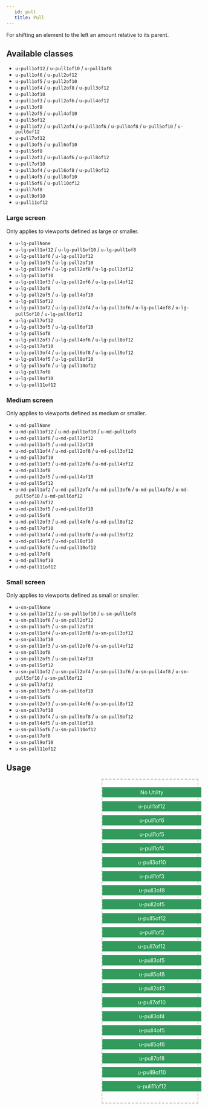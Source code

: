 ```yaml
---
   id: pull
   title: Pull
---
```


<a class="SourceView-page" href="https://github.com/aptuitiv/cacao/blob/master/src/css/utils/pull/"></a>

For shifting an element to the left an amount relative to its parent.

## Available classes
<a class="SourceView-section" href="https://github.com/aptuitiv/cacao/blob/master/src/css/utils/pull/pull.css"></a>

* `u-pull1of12` / `u-pull1of10` / `u-pull1of8`
* `u-pull1of6` / `u-pull2of12`
* `u-pull1of5` / `u-pull2of10`
* `u-pull1of4` / `u-pull2of8` / `u-pull3of12`
* `u-pull3of10`
* `u-pull1of3` / `u-pull2of6` / `u-pull4of12` 
* `u-pull3of8` 
* `u-pull2of5` / `u-pull4of10`
* `u-pull5of12`
* `u-pull1of2` / `u-pull2of4` / `u-pull3of6` / `u-pull4of8` / `u-pull5of10` / `u-pull6of12`
* `u-pull7of12` 
* `u-pull3of5` / `u-pull6of10` 
* `u-pull5of8` 
* `u-pull2of3` / `u-pull4of6` / `u-pull8of12` 
* `u-pull7of10`
* `u-pull3of4` / `u-pull6of8` / `u-pull9of12`
* `u-pull4of5` / `u-pull8of10`
* `u-pull5of6` / `u-pull10of12`
* `u-pull7of8`
* `u-pull9of10`
* `u-pull11of12`

### Large screen
<a class="SourceView-section" href="https://github.com/aptuitiv/cacao/blob/master/src/css/utils/pull/pull-lg.css"></a>

Only applies to viewports defined as large or smaller.

* `u-lg-pullNone`
* `u-lg-pull1of12` / `u-lg-pull1of10` / `u-lg-pull1of8`
* `u-lg-pull1of6` / `u-lg-pull2of12`
* `u-lg-pull1of5` / `u-lg-pull2of10`
* `u-lg-pull1of4` / `u-lg-pull2of8` / `u-lg-pull3of12`
* `u-lg-pull3of10`
* `u-lg-pull1of3` / `u-lg-pull2of6` / `u-lg-pull4of12` 
* `u-lg-pull3of8` 
* `u-lg-pull2of5` / `u-lg-pull4of10`
* `u-lg-pull5of12`
* `u-lg-pull1of2` / `u-lg-pull2of4` / `u-lg-pull3of6` / `u-lg-pull4of8` / `u-lg-pull5of10` / `u-lg-pull6of12`
* `u-lg-pull7of12` 
* `u-lg-pull3of5` / `u-lg-pull6of10` 
* `u-lg-pull5of8` 
* `u-lg-pull2of3` / `u-lg-pull4of6` / `u-lg-pull8of12` 
* `u-lg-pull7of10`
* `u-lg-pull3of4` / `u-lg-pull6of8` / `u-lg-pull9of12`
* `u-lg-pull4of5` / `u-lg-pull8of10`
* `u-lg-pull5of6` / `u-lg-pull10of12`
* `u-lg-pull7of8`
* `u-lg-pull9of10`
* `u-lg-pull11of12`
  

### Medium screen
<a class="SourceView-section" href="https://github.com/aptuitiv/cacao/blob/master/src/css/utils/pull/pull-md.css"></a>

Only applies to viewports defined as medium or smaller.

* `u-md-pullNone`
* `u-md-pull1of12` / `u-md-pull1of10` / `u-md-pull1of8`
* `u-md-pull1of6` / `u-md-pull2of12`
* `u-md-pull1of5` / `u-md-pull2of10`
* `u-md-pull1of4` / `u-md-pull2of8` / `u-md-pull3of12`
* `u-md-pull3of10`
* `u-md-pull1of3` / `u-md-pull2of6` / `u-md-pull4of12` 
* `u-md-pull3of8` 
* `u-md-pull2of5` / `u-md-pull4of10`
* `u-md-pull5of12`
* `u-md-pull1of2` / `u-md-pull2of4` / `u-md-pull3of6` / `u-md-pull4of8` / `u-md-pull5of10` / `u-md-pull6of12`
* `u-md-pull7of12` 
* `u-md-pull3of5` / `u-md-pull6of10` 
* `u-md-pull5of8` 
* `u-md-pull2of3` / `u-md-pull4of6` / `u-md-pull8of12` 
* `u-md-pull7of10`
* `u-md-pull3of4` / `u-md-pull6of8` / `u-md-pull9of12`
* `u-md-pull4of5` / `u-md-pull8of10`
* `u-md-pull5of6` / `u-md-pull10of12`
* `u-md-pull7of8`
* `u-md-pull9of10`
* `u-md-pull11of12`
  
### Small screen
<a class="SourceView-section" href="https://github.com/aptuitiv/cacao/blob/master/src/css/utils/pull/pull-sm.css"></a>

Only applies to viewports defined as small or smaller.

* `u-sm-pullNone`
* `u-sm-pull1of12` / `u-sm-pull1of10` / `u-sm-pull1of8`
* `u-sm-pull1of6` / `u-sm-pull2of12`
* `u-sm-pull1of5` / `u-sm-pull2of10`
* `u-sm-pull1of4` / `u-sm-pull2of8` / `u-sm-pull3of12`
* `u-sm-pull3of10`
* `u-sm-pull1of3` / `u-sm-pull2of6` / `u-sm-pull4of12` 
* `u-sm-pull3of8` 
* `u-sm-pull2of5` / `u-sm-pull4of10`
* `u-sm-pull5of12`
* `u-sm-pull1of2` / `u-sm-pull2of4` / `u-sm-pull3of6` / `u-sm-pull4of8` / `u-sm-pull5of10` / `u-sm-pull6of12`
* `u-sm-pull7of12` 
* `u-sm-pull3of5` / `u-sm-pull6of10` 
* `u-sm-pull5of8` 
* `u-sm-pull2of3` / `u-sm-pull4of6` / `u-sm-pull8of12` 
* `u-sm-pull7of10`
* `u-sm-pull3of4` / `u-sm-pull6of8` / `u-sm-pull9of12`
* `u-sm-pull4of5` / `u-sm-pull8of10`
* `u-sm-pull5of6` / `u-sm-pull10of12`
* `u-sm-pull7of8`
* `u-sm-pull9of10`
* `u-sm-pull11of12`  
  
## Usage
  
<style>
.Example-parent{
    border: 2px #bbb dashed;
    display: block;
    margin-left: 50%;
    padding: 20px 0;
    width: 50%;
}
.Example-parent > div{
    background-color: #329A5C;
    color: #FFF;
    display: block;
    margin-bottom: 10px;
    padding: 5px;
    width: 100%;
    text-align: center;
}
</style>
  
<div class="CodeSample">
    <div class="Example-parent">
        <div>No Utility</div>
        <div class="u-pull1of12">u-pull1of12</div>
        <div class="u-pull1of6">u-pull1of6</div>
        <div class="u-pull1of5">u-pull1of5</div>
        <div class="u-pull1of4">u-pull1of4</div>
        <div class="u-pull3of10">u-pull3of10</div>
        <div class="u-pull1of3">u-pull1of3</div>
        <div class="u-pull3of8">u-pull3of8</div>
        <div class="u-pull2of5">u-pull2of5</div>
        <div class="u-pull5of12">u-pull5of12</div>
        <div class="u-pull1of2">u-pull1of2</div>
        <div class="u-pull7of12">u-pull7of12</div>
        <div class="u-pull3of5">u-pull3of5</div>
        <div class="u-pull5of8">u-pull5of8</div>
        <div class="u-pull2of3">u-pull2of3</div>
        <div class="u-pull7of10">u-pull7of10</div>
        <div class="u-pull3of4">u-pull3of4</div>
        <div class="u-pull4of5">u-pull4of5</div>
        <div class="u-pull5of6">u-pull5of6</div>
        <div class="u-pull7of8">u-pull7of8</div>
        <div class="u-pull9of10">u-pull9of10</div>
        <div class="u-pull11of12">u-pull11of12</div>
    </div>

</div>  
  
  